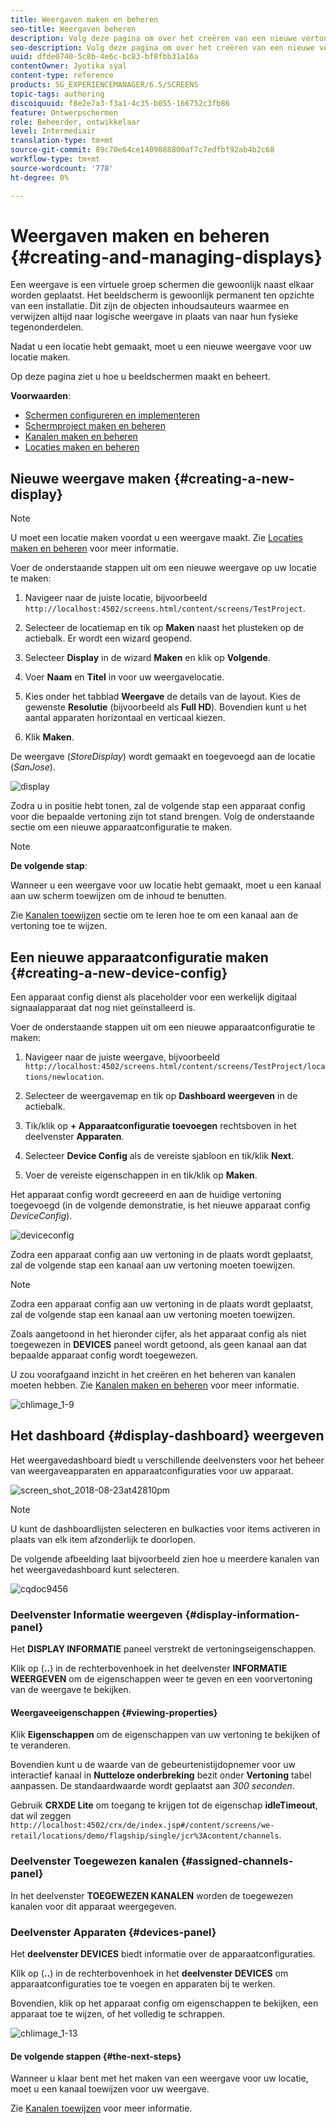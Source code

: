 ```yaml
---
title: Weergaven maken en beheren
seo-title: Weergaven beheren
description: Volg deze pagina om over het creëren van een nieuwe vertoning en apparaat config te leren. Meer informatie over het weergavedashboard.
seo-description: Volg deze pagina om over het creëren van een nieuwe vertoning en apparaat config te leren. Meer informatie over het weergavedashboard.
uuid: dfde0740-5c8b-4e6c-bc83-bf8fbb31a16a
contentOwner: Jyotika syal
content-type: reference
products: SG_EXPERIENCEMANAGER/6.5/SCREENS
topic-tags: authoring
discoiquuid: f8e2e7a3-f3a1-4c35-b055-166752c3fb86
feature: Ontwerpschermen
role: Beheerder, ontwikkelaar
level: Intermediair
translation-type: tm+mt
source-git-commit: 89c70e64ce1409888800af7c7edfbf92ab4b2c68
workflow-type: tm+mt
source-wordcount: '778'
ht-degree: 0%

---
```



# Weergaven maken en beheren {#creating-and-managing-displays}

Een weergave is een virtuele groep schermen die gewoonlijk naast elkaar worden geplaatst. Het beeldscherm is gewoonlijk permanent ten opzichte van een installatie. Dit zijn de objecten inhoudsauteurs waarmee en verwijzen altijd naar logische weergave in plaats van naar hun fysieke tegenonderdelen.

Nadat u een locatie hebt gemaakt, moet u een nieuwe weergave voor uw locatie maken.

Op deze pagina ziet u hoe u beeldschermen maakt en beheert.

**Voorwaarden**:

* [Schermen configureren en implementeren](configuring-screens-introduction.md)
* [Schermproject maken en beheren](creating-a-screens-project.md)
* [Kanalen maken en beheren](managing-channels.md)
* [Locaties maken en beheren](managing-locations.md)

## Nieuwe weergave maken {#creating-a-new-display}

>[!NOTE]
>
>U moet een locatie maken voordat u een weergave maakt. Zie [Locaties maken en beheren](managing-locations.md) voor meer informatie.

Voer de onderstaande stappen uit om een nieuwe weergave op uw locatie te maken:

1. Navigeer naar de juiste locatie, bijvoorbeeld `http://localhost:4502/screens.html/content/screens/TestProject`.
1. Selecteer de locatiemap en tik op **Maken** naast het plusteken op de actiebalk. Er wordt een wizard geopend.
1. Selecteer **Display** in de wizard **Maken** en klik op **Volgende**.

1. Voer **Naam** en **Titel** in voor uw weergavelocatie.

1. Kies onder het tabblad **Weergave** de details van de layout. Kies de gewenste **Resolutie** (bijvoorbeeld als **Full HD**). Bovendien kunt u het aantal apparaten horizontaal en verticaal kiezen.

1. Klik **Maken**.

De weergave (*StoreDisplay*) wordt gemaakt en toegevoegd aan de locatie (*SanJose*).

![display](assets/display.gif)

Zodra u in positie hebt tonen, zal de volgende stap een apparaat config voor die bepaalde vertoning zijn tot stand brengen. Volg de onderstaande sectie om een nieuwe apparaatconfiguratie te maken.

>[!NOTE]
>
>**De volgende stap**:
>
>Wanneer u een weergave voor uw locatie hebt gemaakt, moet u een kanaal aan uw scherm toewijzen om de inhoud te benutten.
>
>Zie [Kanalen toewijzen](channel-assignment.md) sectie om te leren hoe te om een kanaal aan de vertoning toe te wijzen.

## Een nieuwe apparaatconfiguratie maken {#creating-a-new-device-config}

Een apparaat config dienst als placeholder voor een werkelijk digitaal signaalapparaat dat nog niet geïnstalleerd is.

Voer de onderstaande stappen uit om een nieuwe apparaatconfiguratie te maken:

1. Navigeer naar de juiste weergave, bijvoorbeeld `http://localhost:4502/screens.html/content/screens/TestProject/locations/newlocation`.
1. Selecteer de weergavemap en tik op **Dashboard weergeven** in de actiebalk.
1. Tik/klik op **+ Apparaatconfiguratie toevoegen** rechtsboven in het deelvenster **Apparaten**.

1. Selecteer **Device Config** als de vereiste sjabloon en tik/klik **Next**.

1. Voer de vereiste eigenschappen in en tik/klik op **Maken**.

Het apparaat config wordt gecreeerd en aan de huidige vertoning toegevoegd (in de volgende demonstratie, is het nieuwe apparaat config *DeviceConfig*).

![deviceconfig](assets/deviceconfig.gif)

Zodra een apparaat config aan uw vertoning in de plaats wordt geplaatst, zal de volgende stap een kanaal aan uw vertoning moeten toewijzen.

>[!NOTE]
>
>Zodra een apparaat config aan uw vertoning in de plaats wordt geplaatst, zal de volgende stap een kanaal aan uw vertoning moeten toewijzen.
>
>Zoals aangetoond in het hieronder cijfer, als het apparaat config als niet toegewezen in **DEVICES** paneel wordt getoond, als geen kanaal aan dat bepaalde apparaat config wordt toegewezen.
>
>U zou voorafgaand inzicht in het creëren en het beheren van kanalen moeten hebben. Zie [Kanalen maken en beheren](managing-channels.md) voor meer informatie.

![chlimage_1-9](assets/chlimage_1-9.png)

## Het dashboard {#display-dashboard} weergeven

Het weergavedashboard biedt u verschillende deelvensters voor het beheer van weergaveapparaten en apparaatconfiguraties voor uw apparaat.

![screen_shot_2018-08-23at42810pm](assets/screen_shot_2018-08-23at42810pm.png)

>[!NOTE]
>
>U kunt de dashboardlijsten selecteren en bulkacties voor items activeren in plaats van elk item afzonderlijk te doorlopen.
>
>De volgende afbeelding laat bijvoorbeeld zien hoe u meerdere kanalen van het weergavedashboard kunt selecteren.

![cqdoc9456](assets/cqdoc9456.gif)

### Deelvenster Informatie weergeven {#display-information-panel}

Het **DISPLAY INFORMATIE** paneel verstrekt de vertoningseigenschappen.

Klik op (**..**) in de rechterbovenhoek in het deelvenster **INFORMATIE WEERGEVEN** om de eigenschappen weer te geven en een voorvertoning van de weergave te bekijken.


#### Weergaveeigenschappen {#viewing-properties}

Klik **Eigenschappen** om de eigenschappen van uw vertoning te bekijken of te veranderen.

Bovendien kunt u de waarde van de gebeurtenistijdopnemer voor uw interactief kanaal in **Nutteloze onderbreking** bezit onder **Vertoning** tabel aanpassen. De standaardwaarde wordt geplaatst aan *300 seconden*.

Gebruik **CRXDE Lite** om toegang te krijgen tot de eigenschap **idleTimeout**, dat wil zeggen `http://localhost:4502/crx/de/index.jsp#/content/screens/we-retail/locations/demo/flagship/single/jcr%3Acontent/channels`.


### Deelvenster Toegewezen kanalen {#assigned-channels-panel}

In het deelvenster **TOEGEWEZEN KANALEN** worden de toegewezen kanalen voor dit apparaat weergegeven.


### Deelvenster Apparaten {#devices-panel}

Het **deelvenster DEVICES** biedt informatie over de apparaatconfiguraties.

Klik op (**..**) in de rechterbovenhoek in het **deelvenster DEVICES** om apparaatconfiguraties toe te voegen en apparaten bij te werken.

Bovendien, klik op het apparaat config om eigenschappen te bekijken, een apparaat toe te wijzen, of het volledig te schrappen.

![chlimage_1-13](assets/chlimage_1-13.png)

#### De volgende stappen {#the-next-steps}

Wanneer u klaar bent met het maken van een weergave voor uw locatie, moet u een kanaal toewijzen voor uw weergave.

Zie [Kanalen toewijzen](channel-assignment.md) voor meer informatie.
